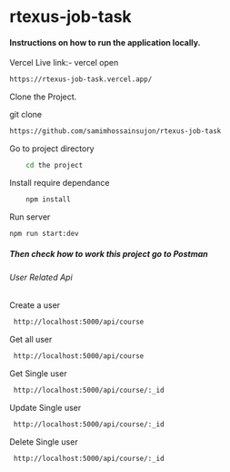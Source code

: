# rtexus-job-task

#### Instructions on how to run the application locally.

Vercel Live link:-
vercel open
```bash
https://rtexus-job-task.vercel.app/
```

Clone the Project.

git clone
```bash
https://github.com/samimhossainsujon/rtexus-job-task
```

Go to project directory

```bash
    cd the project
```

Install require dependance

```bash
    npm install
```

Run server

```bash
npm run start:dev

```

##### Then check how to work this project go to Postman

###### User Related Api

Create a user

```bash
 http://localhost:5000/api/course
```

Get all user

```bash
 http://localhost:5000/api/course

```

Get Single user

```bash
 http://localhost:5000/api/course/:_id

```

Update Single user

```bash
 http://localhost:5000/api/course/:_id

```

Delete Single user

```bash
 http://localhost:5000/api/course/:_id

```
